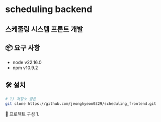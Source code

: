 # scheduling backend
스케줄링 시스템 프론트 개발
---
## 📦 요구 사항
- node v22.16.0
- npm v10.9.2

## 🛠 설치
```bash
# 1) 저장소 클론
git clone https://github.com/jeonghyeon0329/scheduling_frontend.git


```

📂 프로젝트 구성
1. 